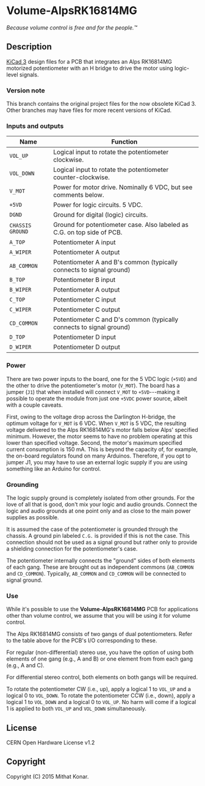 Volume-AlpsRK16814MG
====================

_Because volume control is free and for the people.™_

Description
-----------
[KiCad 3](http://www.kicad-pcb.org) design files for a PCB that integrates an 
Alps RK16814MG motorized potentiometer with an H bridge to drive the motor
using logic-level signals.

### Version note
This branch contains the original project files for the now obsolete KiCad 3. Other branches may have files for more recent versions of KiCad.   

### Inputs and outputs

| Name             | Function  |
|------------------|-----------|
| `VOL_UP`         | Logical input to rotate the potentiometer clockwise. |
| `VOL_DOWN`       | Logical input to rotate the potentiometer counter-clockwise. |
| `V_MOT`          | Power for motor drive. Nominally 6 VDC, but see comments below. |
| `+5VD`           | Power for logic circuits. 5 VDC. |
| `DGND`           | Ground for digital (logic) circuits. |
| `CHASSIS GROUND` | Ground for potentiometer case. Also labeled as C.G. on top side of PCB. |
| `A_TOP`          | Potentiometer A input |
| `A_WIPER`        | Potentiometer A output |
| `AB_COMMON`      | Potentiometer A and B's common (typically connects to signal ground) |
| `B_TOP`          | Potentiometer B input |
| `B_WIPER`        | Potentiometer A output |
| `C_TOP`          | Potentiometer C input |
| `C_WIPER`        | Potentiometer C output |
| `CD_COMMON`      | Potentiometer C and D's common (typically connects to signal ground) |
| `D_TOP`          | Potentiometer D input |
| `D_WIPER`        | Potentiometer D output |

### Power
There are two power inputs to the board, one for the 5 VDC logic (`+5VD`)
and the other to drive the potentiometer's motor (`V_MOT`). The board has a 
jumper (`J1`) that when installed will connect `V_MOT` to `+5VD`---making it
possible to operate the module from just one `+5VDC` power source, albeit with
a couple caveats.

First, owing to the voltage drop across the Darlington H-bridge, the optimum 
voltage for `V_MOT` is 6 VDC. When `V_MOT` is 5 VDC, the resulting voltage
delivered to the Alps RK16814MG's motor falls below Alps' specified minimum. 
However, the motor seems to have no problem operating at this lower than 
specified voltage. Second, the motor's maximum specified current consumption is 
150 mA. This is beyond the capacity of, for example, the on-board regulators
found on many Arduinos. Therefore, if you opt to jumper J1, you may have to use 
an external logic supply if you are using something like an Arduino for 
control.

### Grounding
The logic supply ground is completely isolated from other grounds. For the love 
of all  that is good, don't mix your logic and audio grounds. Connect the
logic and audio grounds at one point only and as close to the main power 
supplies as possible.

It is assumed the case of the potentiometer is grounded through the chassis. A
ground pin labeled `C.G.` is provided if this is not the case. This connection 
should not be used as a signal ground but rather only to provide a shielding 
connection for the potentiometer's case.

The potentiometer internally connects the "ground" sides of both elements of 
each gang. These are brought out as independent commons (`AB_COMMON` and 
`CD_COMMON`). Typically, `AB_COMMON` and `CD_COMMON` will be connected to 
signal ground.

### Use
While it's possible to use the **Volume-AlpsRK16814MG** PCB for applications 
other than volume control, we assume that you will be using it for volume 
control.

The Alps RK16814MG consists of two gangs of dual potentiometers. Refer to the
table above for the PCB's I/O corresponding to these.

For regular (non-differential) stereo use, you have the option of using both
elements of one gang (e.g., A and B) or one element from from each gang (e.g., 
A and C).

For differential stereo control, both elements on both gangs will be required.

To rotate the potentiometer CW (i.e., up), apply a logical 1 to `VOL_UP` and a
logical 0 to `VOL_DOWN`. To rotate the potentiometer CCW (i.e., down), apply a 
logical 1 to `VOL_DOWN` and a logical 0 to `VOL_UP`. No harm will come if a 
logical 1 is applied to both `VOL_UP` and `VOL_DOWN` simultaneously.

License
-------
CERN Open Hardware License v1.2 

Copyright
---------
Copyright (C) 2015 Mithat Konar.
